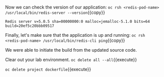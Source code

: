 Now we can check the version of our application:
`oc rsh <redis-pod-name> /usr/local/bin/redis-server --version`{{copy}}

```
Redis server v=5.0.5 sha=00000000:0 malloc=jemalloc-5.1.0 bits=64 build=20ef5c20bbb09517
```

Finally, let's make sure that the application is up and running:
`oc rsh <redis-pod-name> /usr/local/bin/redis-cli ping`{{copy}}

We were able to initiate the build from the updated source code.

Clear out your lab environment.
`oc delete all --all`{{execute}}

`oc delete project dockerfile`{{execute}}
